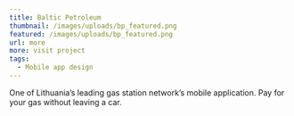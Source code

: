 ```yaml
---
title: Baltic Petroleum
thumbnail: /images/uploads/bp_featured.png
featured: /images/uploads/bp_featured.png
url: more
more: visit project
tags:
  - Mobile app design
---
```

One of Lithuania’s leading gas station network’s mobile application. Pay for your gas without leaving a car.